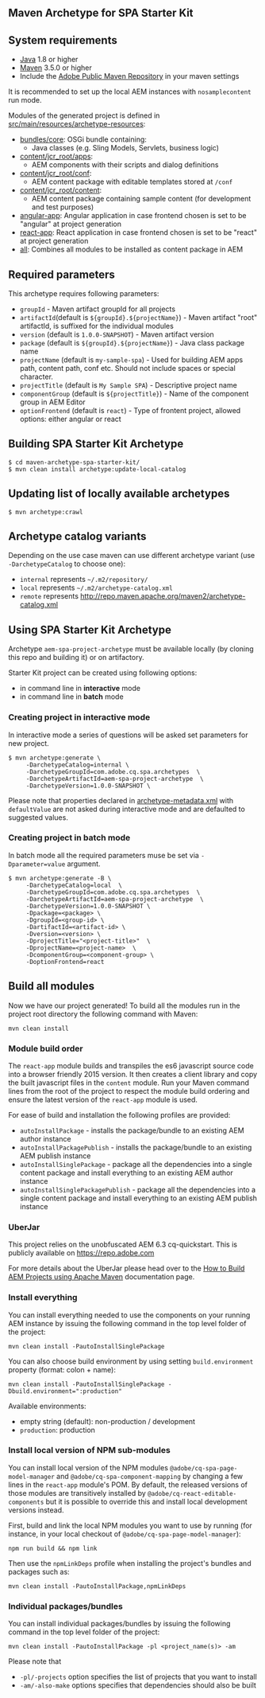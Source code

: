 ## Maven Archetype for SPA Starter Kit

## System requirements

- [Java](https://www.java.com/en/download/) 1.8 or higher
- [Maven](https://maven.apache.org/) 3.5.0 or higher
- Include the [Adobe Public Maven Repository](adobe-public-maven-repo) in your maven settings

It is recommended to set up the local AEM instances with `nosamplecontent` run mode.

Modules of the generated project is defined in [src/main/resources/archetype-resources](src/main/resources):

* [bundles/core](bundles/core/): OSGi bundle containing:
  * Java classes (e.g. Sling Models, Servlets, business logic)
* [content/jcr_root/apps](content/jcr_root/apps/):
  * AEM components with their scripts and dialog definitions
* [content/jcr_root/conf](content/jcr_root/conf/): 
  * AEM content package with editable templates stored at `/conf`
* [content/jcr_root/content](content/jcr_root/content/): 
  * AEM content package containing sample content (for development and test purposes)
* [angular-app](angular-app/): Angular application in case frontend chosen is set to be "angular" at project generation 
* [react-app](react-app/): React application in case frontend chosen is set to be "react" at project generation 
* [all](all/): Combines all modules to be installed as content package in AEM

## Required parameters

This archetype requires following parameters:
- `groupId` - Maven artifact groupId for all projects
- `artifactId`(default is `${groupId}.${projectName}`) - Maven artifact "root" artifactId, is suffixed for the individual modules
- `version` (default is `1.0.0-SNAPSHOT`) - Maven artifact version
- `package` (default is `${groupId}.${projectName}`) - Java class package name
- `projectName` (default is `my-sample-spa`) - Used for building AEM apps path, content path, conf etc. Should not include spaces or special character.
- `projectTitle` (default is `My Sample SPA`) - Descriptive project name
- `componentGroup` (default is `${projectTitle}`) - Name of the component group in AEM Editor
- `optionFrontend` (default is `react`) - Type of frontent project, allowed options: either angular or react

## Building SPA Starter Kit Archetype

```
$ cd maven-archetype-spa-starter-kit/
$ mvn clean install archetype:update-local-catalog
```

## Updating list of locally available archetypes

```
$ mvn archetype:crawl
```

## Archetype catalog variants

Depending on the use case maven can use different archetype variant (use `-DarchetypeCatalog` to choose one):
- `internal` represents `~/.m2/repository/`
- `local` represents `~/.m2/archetype-catalog.xml`
- `remote` represents http://repo.maven.apache.org/maven2/archetype-catalog.xml

## Using SPA Starter Kit Archetype

Archetype `aem-spa-project-archetype` must be available locally (by cloning this repo and building it) or on artifactory.

Starter Kit project can be created using following options:
- in command line in **interactive** mode
- in command line in **batch** mode

### Creating project in interactive mode

In interactive mode a series of questions will be asked set parameters for new project.

```
$ mvn archetype:generate \
     -DarchetypeCatalog=internal \
     -DarchetypeGroupId=com.adobe.cq.spa.archetypes  \
     -DarchetypeArtifactId=aem-spa-project-archetype  \
     -DarchetypeVersion=1.0.0-SNAPSHOT \
```

Please note that properties declared in [archetype-metadata.xml](src/main/resources/META-INF/maven/archetype-metadata.xml) with `defaultValue` are not asked during interactive mode and are defaulted to suggested values. 

### Creating project in batch mode

In batch mode all the required parameters muse be set via `-Dparameter=value` argument.
```
$ mvn archetype:generate -B \
     -DarchetypeCatalog=local  \
     -DarchetypeGroupId=com.adobe.cq.spa.archetypes  \
     -DarchetypeArtifactId=aem-spa-project-archetype  \
     -DarchetypeVersion=1.0.0-SNAPSHOT \
     -Dpackage=<package> \
     -DgroupId=<group-id> \
     -DartifactId=<artifact-id> \
     -Dversion=<version> \
     -DprojectTitle="<project-title>"  \
     -DprojectName=<project-name>  \
     -DcomponentGroup=<component-group> \
     -DoptionFrontend=react
```

## Build all modules

Now we have our project generated! To build all the modules run in the project root directory the following command with Maven:

    mvn clean install

### Module build order

The `react-app` module builds and transpiles the es6 javascript source code into a browser friendly 2015 version. 
It then creates a client library and copy the built javascript files in the `content` module. 
Run your Maven command lines from the root of the project to respect the module build ordering and ensure the latest version of the `react-app` module is used.   

For ease of build and installation the following profiles are provided:

 * ``autoInstallPackage`` - installs the package/bundle to an existing AEM author instance
 * ``autoInstallPackagePublish`` - installs the package/bundle to an existing AEM publish instance
 * ``autoInstallSinglePackage`` - package all the dependencies into a single content package and install everything to an existing AEM author instance
 * ``autoInstallSinglePackagePublish`` - package all the dependencies into a single content package and install everything to an existing AEM publish instance
 
### UberJar
 
This project relies on the unobfuscated AEM 6.3 cq-quickstart. This is publicly available on https://repo.adobe.com
 
For more details about the UberJar please head over to the
[How to Build AEM Projects using Apache Maven](https://docs.adobe.com/docs/en/aem/6-2/develop/dev-tools/ht-projects-maven.html#What%20is%20the%20UberJar?)
documentation page.
 
### Install everything
 
You can install everything needed to use the components on your running AEM instance by issuing the following command in the top level folder of the project:
 
    mvn clean install -PautoInstallSinglePackage

You can also choose build environment by using setting `build.environment` property (format: colon + name):

    mvn clean install -PautoInstallSinglePackage -Dbuild.environment=":production"

Available environments:

* empty string (default): non-production / development
* `production`: production

### Install local version of NPM sub-modules

You can install local version of the NPM modules `@adobe/cq-spa-page-model-manager` and `@adobe/cq-spa-component-mapping` by changing a few lines in the `react-app` module's POM. By default, the released versions of those modules are transitively installed by `@adobe/cq-react-editable-components` but it is possible to override this and install local development versions instead.

First, build and link the local NPM modules you want to use by running (for instance, in your local checkout of `@adobe/cq-spa-page-model-manager`):
    
    npm run build && npm link
    
Then use the `npmLinkDeps` profile when installing the project's bundles and packages such as:

    mvn clean install -PautoInstallPackage,npmLinkDeps
 
### Individual packages/bundles
 
You can install individual packages/bundles by issuing the following command in the top level folder of the project:
 
    mvn clean install -PautoInstallPackage -pl <project_name(s)> -am
 
Please note that

 * ``-pl/-projects`` option specifies the list of projects that you want to install
 * ``-am/-also-make`` options specifies that dependencies should also be built

